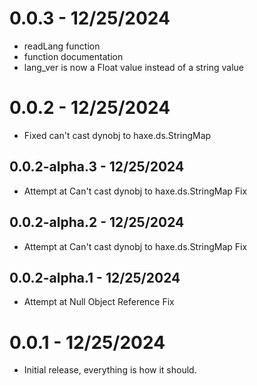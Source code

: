 # 0.0.3 - 12/25/2024
- readLang function
- function documentation
- lang_ver is now a Float value instead of a string value

# 0.0.2 - 12/25/2024
- Fixed can't cast dynobj to haxe.ds.StringMap
## 0.0.2-alpha.3 - 12/25/2024
- Attempt at Can't cast dynobj to haxe.ds.StringMap Fix
## 0.0.2-alpha.2 - 12/25/2024
- Attempt at Can't cast dynobj to haxe.ds.StringMap Fix
## 0.0.2-alpha.1 - 12/25/2024
- Attempt at Null Object Reference Fix

# 0.0.1 - 12/25/2024
- Initial release, everything is how it should.